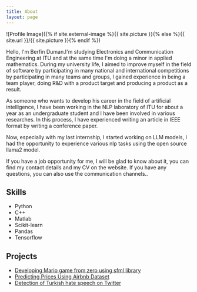 ```yaml
---
title: About
layout: page
---
```

![Profile Image]({% if site.external-image %}{{ site.picture }}{% else %}{{ site.url }}/{{ site.picture }}{% endif %})

<p>Hello, I'm Berfin Duman.I'm studying Electronics and Communication Engineering at ITU and at the same time I'm doing a minor in applied mathematics. During my university life, I aimed to improve myself in the field of software by participating in many national and international competitions by participating in many teams and groups, I gained experience in being a team player, doing R&D with a product target and producing a product as a result.</p>

<p>As someone who wants to develop his career in the field of artificial intelligence, I have been working in the NLP laboratory of ITU for about a year as an undergraduate student and I have been involved in various researches. In this process, I have experienced writing an article in IEEE format by writing a conference paper.</p>

<p>Now, especially with my last internship, I started working on LLM models, I had the opportunity to experience various nlp tasks using the open source llama2 model.</p>

<p>If you have a job opportunity for me, I will be glad to know about it, you can find my contact details and my CV on the website. If you have any questions, you can also use the communication channels..</p>

<h2>Skills</h2>

<ul class="skill-list">
	<li>Python</li>
	<li>C++</li>
	<li>Matlab</li>
	<li>Scikit-learn</li>
	<li>Pandas</li>
	<li>Tensorflow</li>
</ul>

<h2>Projects</h2>

<ul>
	<li><a href="https://github.com/berfinduman/Mario-Game">Developing Mario game from zero using sfml library</a></li>
	<li><a href="https://github.com/">Predicting Prices Using Airbnb Dataset</a></li>
	<li><a href="https://github.com/Hive-Heroes/teknofest_hive_heroes">Detection of Turkish hate speech on Twitter</a></li>
</ul>
